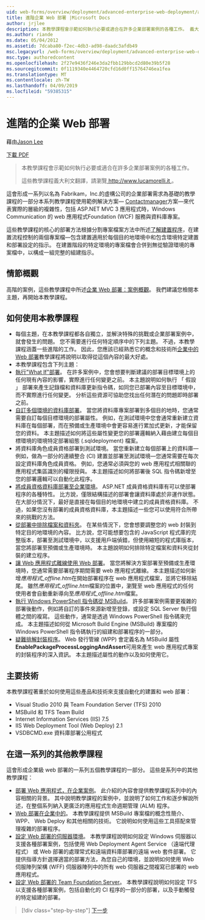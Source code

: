 ```yaml
---
uid: web-forms/overview/deployment/advanced-enterprise-web-deployment/advanced-enterprise-web-deployment
title: 進階企業 Web 部署 |Microsoft Docs
author: jrjlee
description: 本教學課程會示範如何執行必要或適合在許多企業部署案例的各種工作。 義大利文的 translati for...
ms.author: riande
ms.date: 05/04/2012
ms.assetid: 7dcaba80-f2ec-4db3-ad98-daadc3afdb49
msc.legacyurl: /web-forms/overview/deployment/advanced-enterprise-web-deployment/advanced-enterprise-web-deployment
msc.type: authoredcontent
ms.openlocfilehash: 2f27e9436f246e3da2fbb129bbcd2d80e39b5f28
ms.sourcegitcommit: 0f1119340e4464720cfd16d0ff15764746ea1fea
ms.translationtype: MT
ms.contentlocale: zh-TW
ms.lasthandoff: 04/09/2019
ms.locfileid: "59385315"
---
```

# <a name="advanced-enterprise-web-deployment"></a>進階的企業 Web 部署

藉由[Jason Lee](https://github.com/jrjlee)

[下載 PDF](https://msdnshared.blob.core.windows.net/media/MSDNBlogsFS/prod.evol.blogs.msdn.com/CommunityServer.Blogs.Components.WeblogFiles/00/00/00/63/56/8130.DeployingWebAppsInEnterpriseScenarios.pdf)

> 本教學課程會示範如何執行必要或適合在許多企業部署案例的各種工作。
> 
> 這些教學課程義大利文翻譯，請瀏覽[ http://www.lucamorelli.it ](http://www.lucamorelli.it)。


這會形成一系列以名為 Fabrikam，Inc.的虛構公司的企業部署需求為基礎的教學課程的一部分本系列教學課程使用範例解決方案&#x2014; [Contactmanager](../web-deployment-in-the-enterprise/the-contact-manager-solution.md)方案&#x2014;來代表實際的層級的複雜性，包括 ASP.NET MVC 3 應用程式時，Windows Communication 的 web 應用程式Foundation (WCF) 服務與資料庫專案。

這些教學課程的核心的部署方法根據分割專案檔案方法中所述[了解建置程序](../web-deployment-in-the-enterprise/understanding-the-build-process.md)，在建置流程控制的兩個專案檔&#x2014;包含建置適用於每個目的地環境中和包含環境特定建置和部署設定的指示。 在建置階段的特定環境的專案檔會合併到無從驗證環境的專案檔中，以構成一組完整的組建指示。

## <a name="scenario-overview"></a>情節概觀

高階的案例，這些教學課程中所述[企業 Web 部署：案例概觀](../deploying-web-applications-in-enterprise-scenarios/enterprise-web-deployment-scenario-overview.md)。 我們建議您檢閱本主題，再開始本教學課程。

## <a name="how-to-use-this-tutorial"></a>如何使用本教學課程

- 每個主題，在本教學課程都各自獨立，並解決特殊的挑戰或企業部署案例中，就會發生的問題。 您不需要進行任何特定順序中的下列主題。 不過，本教學課程涵蓋一些進階的工作。 因此，您應該已經熟悉它的概念和技術所[企業中的 Web 部署](../web-deployment-in-the-enterprise/web-deployment-in-the-enterprise.md)教學課程將說明以取得從這個內容的最大好處。
- 本教學課程包含下列主題：
- [執行"What If"部署](performing-a-what-if-deployment.md)。 在許多案例中，您會想要判斷建議的部署目標環境上的任何現有內容的影響，實際進行任何變更之前。 本主題說明如何執行 「 假設 」 部署來產生記錄檔和資料庫更新指令碼，如同您已部署內容至目標環境中，而不實際進行任何變更。 分析這些資源可協助您找出任何潛在的問題即時部署之前。
- [自訂多個環境的資料庫部署](customizing-database-deployments-for-multiple-environments.md)。 當您將資料庫專案部署到多個目的地時，您通常需要自訂每個目標環境的部署屬性。 例如，在測試環境中您會通常重新建立資料庫在每個部署，而在預備或生產環境中會更容易進行累加式更新，才能保留您的資料。 本主題描述如何將這些屬性變更您的部署邏輯納入藉由建立每個目標環境的環境特定部署組態 (.sqldeployment) 檔案。
- 將資料庫角色成員資格部署到測試環境。 當您重新建立每個部署上的資料庫&#x2014;例如，做為一部分的連續整合 (CI) 建置並部署至測試環境&#x2014;您通常需要在每次設定資料庫角色成員資格。 例如，您通常必須與您的 web 應用程式相關聯的應用程式集區識別的權限授與。 本主題描述如何將部署後 SQL 指令碼新增至您的部署邏輯可以自動化此程序。
- [將成員資格資料庫部署至企業環境](deploying-membership-databases-to-enterprise-environments.md)。 ASP.NET 成員資格資料庫有可以使部署程序的各種特性。 比方說，僅限結構描述的部署會讓資料庫處於非運作狀態。 在大部分情況下，最好是直接在每個目的地環境中建立的成員資格資料庫。 不過，如果您沒有部署的成員資格資料庫，本主題描述一些您可以使用符合所帶來的挑戰的方法。
- [從部署中排除檔案和資料夾](excluding-files-and-folders-from-deployment.md)。 在某些情況下，您會想要調整您的 web 封裝到特定目的地環境的內容。 比方說，您可能想要包含的 JavaScript 程式庫的完整版本，部署至測試環境中，以支援用戶端偵錯，但使用縮短的程式庫版本，當您將部署至預備或生產環境時。 本主題說明如何排除特定檔案和資料夾從封裝的建立程序。
- [讓 Web 應用程式離線使用 Web 部署](taking-web-applications-offline-with-web-deploy.md)。 當您將解決方案部署至預備或生產環境時，您通常需要部署程序期間需要 web 應用程式離線。 本主題描述如何新增*應用程式\_offline.htm*在開始部署程序在 web 應用程式檔案，並將它移除結尾。 雖然*應用程式\_offline.htm*檔案的位置中，瀏覽至 web 應用程式的任何使用者會自動重新導向至*應用程式\_offline.htm*檔案。
- [執行 Windows PowerShell 指令碼從 MSBuild](running-windows-powershell-scripts-from-msbuild-project-files.md)。 許多部署案例需要更複雜的部署後動作，例如將自訂的事件來源新增至登錄，或設定 SQL Server 執行個體之間的複寫。 這些動作，通常是透過 Windows PowerShell 指令碼來完成。 本主題描述如何從 Microsoft Build Engine (MSBuild) 專案檔的 Windows PowerShell 指令碼執行的組建和部署程序的一部分。
- [疑難排解封裝程序](troubleshooting-the-packaging-process.md)。 Web 發行管線 (WPP) 會定義名為 MSBuild 屬性**EnablePackageProcessLoggingAndAssert**可用來產生 web 應用程式專案的封裝程序的深入資訊。 本主題描述屬性的動作以及如何使用它。

## <a name="key-technologies"></a>主要技術

本教學課程著重於如何使用這些產品和技術來支援自動化的建置和 web 部署：

- Visual Studio 2010 與 Team Foundation Server (TFS) 2010
- MSBuild 和 TFS Team Build
- Internet Information Services (IIS) 7.5
- IIS Web Deployment Tool (Web Deploy) 2.1
- VSDBCMD.exe 資料庫部署公用程式

## <a name="other-tutorials-in-this-series"></a>在這一系列的其他教學課程

這會形成企業級 web 部署的一系列五個教學課程的一部分。 這些是系列中的其他教學課程：

- [部署 Web 應用程式，在企業案例](../deploying-web-applications-in-enterprise-scenarios/deploying-web-applications-in-enterprise-scenarios.md)。 此介紹的內容會提供教學課程系列中的內容相關的背景。 其中說明教學課程的案例中，並說明了如何工作和逐步解說所述，在整個系列納入更廣泛的應用程式生命週期管理 (ALM) 程序。
- [Web 部署在企業中的](../web-deployment-in-the-enterprise/web-deployment-in-the-enterprise.md)。 本教學課程提供 MSBuild 專案檔的概念性簡介、 WPP、 Web Deploy 和其他相關的技術。 它說明如何使用這些工具搭配來管理複雜的部署程序。
- [設定 Web 部署的伺服器環境](../configuring-server-environments-for-web-deployment/configuring-server-environments-for-web-deployment.md)。 本教學課程說明如何設定 Windows 伺服器以支援各種部署案例，包括使用 Web Deployment Agent Service （遠端代理程式） 或 Web 部署的處理常式和遠端資料庫部署的遠端 web 套件部署。 它提供指導方針選擇適當的部署方法，為您自己的環境，並說明如何使用 Web 伺服陣列架構 (WFF) 伺服器陣列中的所有 web 伺服器之間複寫已部署的 web 應用程式。
- [設定 Web 部署的 Team Foundation Server](../configuring-team-foundation-server-for-web-deployment/configuring-team-foundation-server-for-web-deployment.md)。 本教學課程說明如何設定 TFS 以支援各種部署案例，包括自動化的 CI 程序的一部分的部署，以及手動觸發的特定組建的部署。

> [!div class="step-by-step"]
> [下一步](performing-a-what-if-deployment.md)
